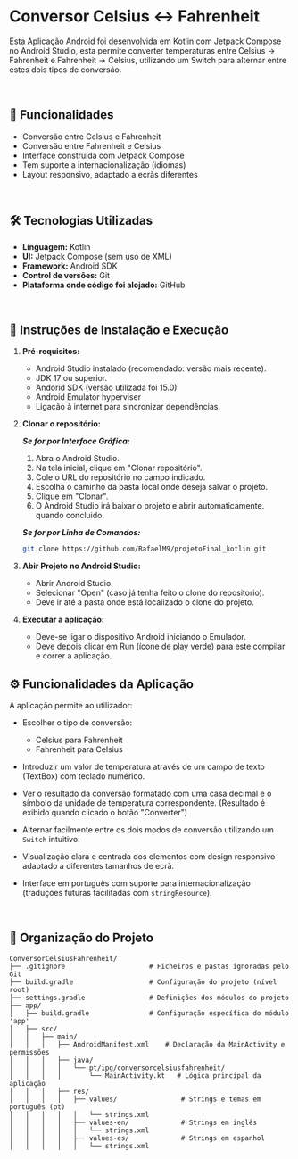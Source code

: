 # Conversor Celsius ↔ Fahrenheit

Esta Aplicação Android  foi desenvolvida em Kotlin com Jetpack Compose no Android Studio, esta permite converter temperaturas entre Celsius -> Fahrenheit e Fahrenheit -> Celsius, utilizando um Switch para alternar entre estes dois tipos de conversão.

<br>

## 📱 Funcionalidades

- Conversão entre Celsius e Fahrenheit
- Conversão entre Fahrenheit e Celsius
- Interface construída com Jetpack Compose
- Tem suporte a internacionalização (idiomas)
- Layout responsivo, adaptado a ecrãs diferentes

<br>

## 🛠️ Tecnologias Utilizadas

- **Linguagem:** Kotlin
- **UI:** Jetpack Compose (sem uso de XML)
- **Framework:** Android SDK
- **Control de versões:** Git
- **Plataforma onde código foi alojado:** GitHub

<br>

## 🚀 Instruções de Instalação e Execução

1. **Pré-requisitos:**
   - Android Studio instalado (recomendado: versão mais recente).
   - JDK 17 ou superior.
   - Andorid SDK (versão utilizada foi 15.0)
   - Android Emulator hyperviser
   - Ligação à internet para sincronizar dependências.

2. **Clonar o repositório:**

   ***Se for por Interface Gráfica:***
   1. Abra o Android Studio.
   2. Na tela inicial, clique em "Clonar repositório".
   3. Cole o URL do repositório no campo indicado.
   4. Escolha o caminho da pasta local onde deseja salvar o projeto.
   5. Clique em "Clonar".
   6. O Android Studio irá baixar o projeto e abrir automaticamente. quando concluido.

   ***Se for por Linha de Comandos:***
   ```bash
   git clone https://github.com/RafaelM9/projetoFinal_kotlin.git
3. **Abir Projeto no Android Studio:**
   - Abrir Android Studio.
   - Selecionar "Open" (caso já tenha feito o clone do repositorio). 
   - Deve ir até a pasta onde está localizado o clone do projeto.

4. **Executar a aplicação:**
   - Deve-se ligar o dispositivo Android iniciando o Emulador.
   - Deve depois clicar em Run (ícone de play verde) para este compilar e correr a aplicação.


## ⚙️ Funcionalidades da Aplicação
A aplicação permite ao utilizador:

- Escolher o tipo de conversão:
    - Celsius para Fahrenheit
    - Fahrenheit para Celsius

- Introduzir um valor de temperatura através de um campo de texto (TextBox) com teclado numérico.

- Ver o resultado da conversão formatado com uma casa decimal e o símbolo da unidade de temperatura correspondente. (Resultado é exibido quando clicado o botão "Converter")

- Alternar facilmente entre os dois modos de conversão utilizando um `Switch` intuitivo.

- Visualização clara e centrada dos elementos com design responsivo adaptado a diferentes tamanhos de ecrã.

- Interface em português com suporte para internacionalização (traduções futuras facilitadas com `stringResource`).

<br>

## 📁 Organização do Projeto
```
ConversorCelsiusFahrenheit/
├── .gitignore                     # Ficheiros e pastas ignoradas pelo Git
├── build.gradle                   # Configuração do projeto (nível root)
├── settings.gradle                # Definições dos módulos do projeto
├── app/
│   ├── build.gradle               # Configuração específica do módulo 'app'
│   ├── src/
│   │   ├── main/
│   │   │   ├── AndroidManifest.xml    # Declaração da MainActivity e permissões
│   │   │   ├── java/
│   │   │   │   └── pt/ipg/conversorcelsiusfahrenheit/
│   │   │   │       └── MainActivity.kt   # Lógica principal da aplicação
│   │   │   ├── res/
│   │   │   │   ├── values/                # Strings e temas em português (pt)
│   │   │   │   │   └── strings.xml
│   │   │   │   ├── values-en/             # Strings em inglês
│   │   │   │   │   └── strings.xml
│   │   │   │   ├── values-es/             # Strings em espanhol
│   │   │   │   │   └── strings.xml
```
